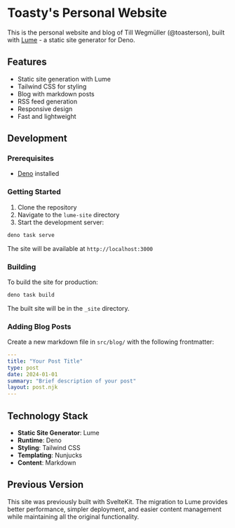 # Toasty's Personal Website

This is the personal website and blog of Till Wegmüller (@toasterson), built with [Lume](https://lume.land/) - a static site generator for Deno.

## Features

- Static site generation with Lume
- Tailwind CSS for styling
- Blog with markdown posts
- RSS feed generation
- Responsive design
- Fast and lightweight

## Development

### Prerequisites

- [Deno](https://deno.land/) installed

### Getting Started

1. Clone the repository
2. Navigate to the `lume-site` directory
3. Start the development server:

```bash
deno task serve
```

The site will be available at `http://localhost:3000`

### Building

To build the site for production:

```bash
deno task build
```

The built site will be in the `_site` directory.

### Adding Blog Posts

Create a new markdown file in `src/blog/` with the following frontmatter:

```yaml
---
title: "Your Post Title"
type: post
date: 2024-01-01
summary: "Brief description of your post"
layout: post.njk
---
```

## Technology Stack

- **Static Site Generator**: Lume
- **Runtime**: Deno
- **Styling**: Tailwind CSS
- **Templating**: Nunjucks
- **Content**: Markdown

## Previous Version

This site was previously built with SvelteKit. The migration to Lume provides better performance, simpler deployment, and easier content management while maintaining all the original functionality.